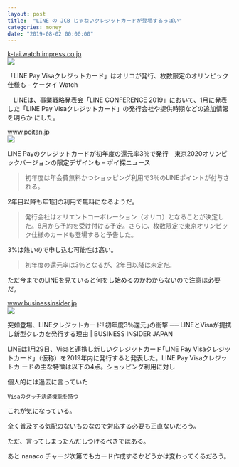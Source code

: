 ```yaml
---
layout: post
title:  "LINE の JCB じゃないクレジットカードが登場するっぽい"
categories: money
date: "2019-08-02 00:00:00"
---
```


<div class="card">
  <a href="https://k-tai.watch.impress.co.jp/docs/news/1192951.html"></a>
  <div class="card__header">
    <a href="https://k-tai.watch.impress.co.jp/docs/news/1192951.html">k-tai.watch.impress.co.jp</a>
  </div>
  <div class="card__image">
    <img src="https://k-tai.watch.impress.co.jp/img/ktw/list/1192/951/03.jpg">
  </div>
  <div class="card__title">
    <p>「LINE Pay Visaクレジットカード」はオリコが発行、枚数限定のオリンピック仕様も - ケータイ Watch</p>
  </div>
  <div class="card__description">
    <p>　LINEは、事業戦略発表会「LINE CONFERENCE 2019」において、1月に発表した「LINE Pay Visaクレジットカード」の発行会社や提供時期などの追加情報を明らか
にした。</p>
  </div>
</div>

<div class="card">
  <a href="https://www.poitan.jp/archives/52737"></a>
  <div class="card__header">
    <a href="https://www.poitan.jp/archives/52737">www.poitan.jp</a>
  </div>
  <div class="card__image">
    <img src="https://www.poitan.jp/wp-content/uploads/2019/06/2020-visacard.png">
  </div>
  <div class="card__title">
    <p>LINE Payのクレジットカードが初年度の還元率3％で発行　東京2020オリンピックバージョンの限定デザインも – ポイ探ニュース</p>
  </div>
  <div class="card__description">
    <p></p>
  </div>
</div>

> 初年度は年会費無料かつショッピング利用で3％のLINEポイントが付与される。

2年目以降も年1回の利用で無料になるようだ。

> 発行会社はオリエントコーポレーション（オリコ）となることが決定した。8月から予約を受け付ける予定。さらに、枚数限定で東京オリンピック仕様のカードも登場すると予告した。

3%は熱いので申し込む可能性は高い。

> 初年度の還元率は3％となるが、2年目以降は未定だ。

ただ今までのLINEを見ていると何をし始めるのかわからないので注意は必要だ。

<div class="card">
  <a href="https://www.businessinsider.jp/post-184210"></a>
  <div class="card__header">
    <a href="https://www.businessinsider.jp/post-184210">www.businessinsider.jp</a>
  </div>
  <div class="card__image">
    <img src="https://assets.media-platform.com/bi/dist/images/2019/01/29/lpc00-w960.jpg">
  </div>
  <div class="card__title">
    <p>突如登場、LINEクレジットカード｢初年度3％還元｣の衝撃 ── LINEとVisaが提携し新型クレカを発行する理由 | BUSINESS INSIDER JAPAN</p>
  </div>
  <div class="card__description">
    <p> LINEは1月29日、Visaと連携し新しいクレジットカード｢LINE Pay Visaクレジットカード｣（仮称）を2019年内に発行すると発表した。LINE Pay Visaクレジットカ
ードの主な特徴は以下の4点。ショッピング利用に対し</p>
  </div>
</div>

個人的には過去に言っていた

```
Visaのタッチ決済機能を持つ
```

これが気になっている。

全く普及する気配のないものなので対応する必要も正直ないだろう。

ただ、言ってしまったんだしつけるべきではある。

あと nanaco チャージ次第でもカード作成するかどうかは変わってくるだろう。